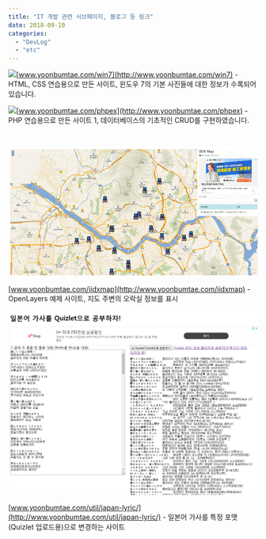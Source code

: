 ```yaml
---
title: "IT 개발 관련 서브페이지, 블로그 등 링크"
date: 2018-09-10
categories: 
  - "DevLog"
  - "etc"
---
```


![](./assets/img/wp-content/uploads/2018/09/스크린샷-2018-09-10-오후-7.12.24.png)[www.yoonbumtae.com/win7](http://www.yoonbumtae.com/win7) - HTML, CSS 연습용으로 만든 사이트, 윈도우 7의 기본 사진들에 대한 정보가 수록되어 있습니다.

![](./assets/img/wp-content/uploads/2018/09/스크린샷-2018-09-10-오후-6.28.43.png)[www.yoonbumtae.com/phpex](http://www.yoonbumtae.com/phpex) - PHP 연습용으로 만든 사이트 1, 데이터베이스의 기초적인 CRUD를 구현하였습니다.

 

![](./assets/img/wp-content/uploads/2018/09/iidxmap-e1546503861372.png)

[www.yoonbumtae.com/iidxmap](http://www.yoonbumtae.com/iidxmap) - OpenLayers 예제 사이트, 지도 주변의 오락실 정보를 표시

![](./assets/img/wp-content/uploads/2018/09/apan-kasi.png)

[www.yoonbumtae.com/util/japan-lyric/](http://www.yoonbumtae.com/util/japan-lyric/) - 일본어 가사를 특정 포맷(Quizlet 업로드용)으로 변경하는 사이트

